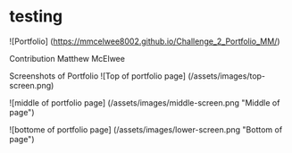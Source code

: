 # testing

![Portfolio] (https://mmcelwee8002.github.io/Challenge_2_Portfolio_MM/)

Contribution
Matthew McElwee

Screenshots of Portfolio
![Top of portfolio page] (/assets/images/top-screen.png)

![middle of portfolio page] (/assets/images/middle-screen.png "Middle of page")

![bottome of portfolio page] (/assets/images/lower-screen.png "Bottom of page")
